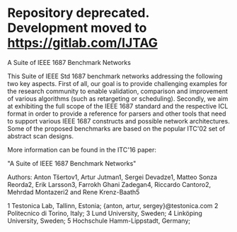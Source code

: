 # Repository deprecated. Development moved to https://gitlab.com/IJTAG
A Suite of IEEE 1687 Benchmark Networks

This Suite of IEEE Std 1687 benchmark networks addressing the following two key aspects. First of all, our goal is to provide challenging examples for the research community to enable validation, comparison and improvement of various algorithms (such as retargeting or scheduling). Secondly, we aim at exhibiting the full scope of the IEEE 1687 standard and the respective ICL format in order to provide a reference for parsers and other tools that need to support various IEEE 1687 constructs and possible network architectures. Some of the proposed benchmarks are based on the popular ITC'02 set of abstract scan designs.

 More information can be found in the ITC'16 paper:

 "A Suite of IEEE 1687 Benchmark Networks"

Authors: Anton Tšertov1, Artur Jutman1, Sergei Devadze1, Matteo Sonza Reorda2, Erik Larsson3, Farrokh Ghani Zadegan4, Riccardo Cantoro2,  Mehrdad Montazeri2 and Rene Krenz-Baath5

1 Testonica Lab, Tallinn, Estonia; {anton, artur, sergey}@testonica.com
2  Politecnico di Torino, Italy;
3 Lund University, Sweden; 
4 Linköping University, Sweden;
5 Hochschule Hamm-Lippstadt, Germany; 
